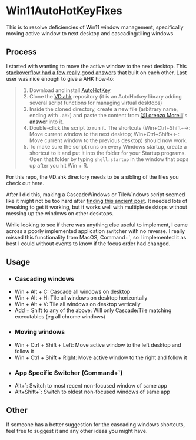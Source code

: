 
# Win11AutoHotKeyFixes
This is to resolve deficiencies of Win11 window management, specifically moving active window to next desktop and cascading/tiling windows

## Process
I started with wanting to move the active window to the next desktop.  This [stackoverflow had a few really good answers](https://superuser.com/questions/1685845/moving-current-window-to-another-desktop-in-windows-11-using-shortcut-keys) that built on each other.  Last user was nice enough to give a AHK how-to:


> 1.  Download and install  [AutoHotKey](https://www.autohotkey.com/)
> 2.  Clone the  [VD.ahk](https://github.com/FuPeiJiang/VD.ahk)  repository (it is an AutoHotkey library adding several script
> functions for managing virtual desktops)
> 3.  Inside the cloned directory, create a new file (arbitrary name, ending with  `.ahk`) and paste the content from  [@Lorenzo
> Morelli](https://superuser.com/users/1567243/lorenzo-morelli)'s
> [answer](https://superuser.com/a/1708146/1185399)  into it.
> 4.  Double-click the script to run it. The shortcuts (Win+Ctrl+Shift+→: Move current window to the next desktop;
> Win+Ctrl+Shift+←: Move current window to the previous desktop) should
> now work.
> 5.  To make sure the script runs on every Windows startup, create a shortcut to it and put it into the folder for your Startup programs.
> Open that folder by typing  `shell:startup`  in the window that pops
> up after you hit  Win  +  R.

For this repo, the VD.ahk directory needs to be a sibling of the files you check out here.


After I did this, making a CascadeWindows or TileWindows script seemed like it might not be too hard after [finding this ancient post](https://www.autohotkey.com/board/topic/80580-how-to-programmatically-tile-cascade-windows/).
It needed lots of tweaking to get it working, but it works well with multiple desktops without messing up the windows on other desktops.

While looking to see if there was anything else useful to implement, I came across a poorly implemented application switcher with no reverse.  I really missed this functionality from MacOS, Command+`, so I implemented it as best I could without events to know if the focus order had changed.

## Usage

 - ### Cascading windows
 - Win + Alt + C:  Cascade all windows on desktop
 - Win + Alt + H:  Tile all windows on desktop horizontally
 - Win + Alt + V:  Tile all windows on desktop vertically
 - Add + Shift to any of the above: Will only Cascade/Tile matching executables (eg all chrome windows)
 - ### Moving windows
 - Win + Ctrl + Shift + Left:  Move active window to the left desktop and follow it
 - Win + Ctrl + Shift + Right: Move active window to the right and follow it
 - ### App Specific Switcher (Command+`)
 - Alt+`:  Switch to most recent non-focused window of same app
 - Alt+Shift+`:  Switch to oldest non-focused windows of same app

## Other
If someone has a better suggestion for the cascading windows shortcuts, feel free to suggest it and any other ideas you might have.

